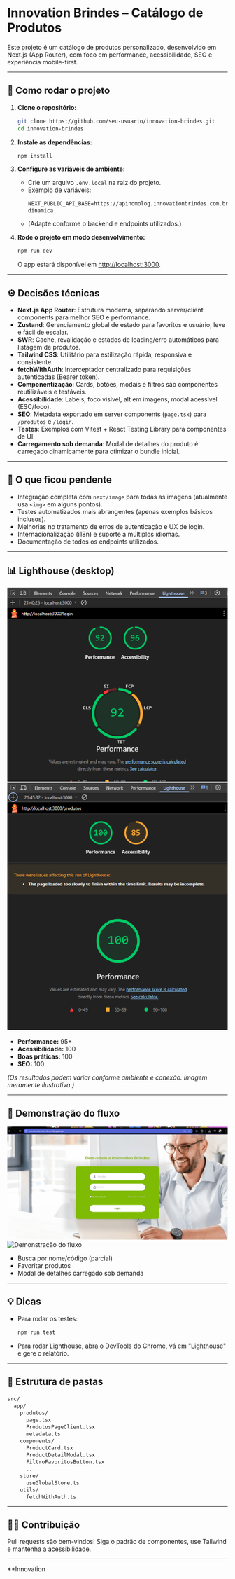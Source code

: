 # Innovation Brindes – Catálogo de Produtos

Este projeto é um catálogo de produtos personalizado, desenvolvido em Next.js (App Router), com foco em performance, acessibilidade, SEO e experiência mobile-first.

---

## 🚀 Como rodar o projeto

1. **Clone o repositório:**

   ```sh
   git clone https://github.com/seu-usuario/innovation-brindes.git
   cd innovation-brindes
   ```

2. **Instale as dependências:**

   ```sh
   npm install
   ```

3. **Configure as variáveis de ambiente:**

   - Crie um arquivo `.env.local` na raiz do projeto.
   - Exemplo de variáveis:
     ```
     NEXT_PUBLIC_API_BASE=https://apihomolog.innovationbrindes.com.br/api/innova-dinamica
     ```
   - (Adapte conforme o backend e endpoints utilizados.)

4. **Rode o projeto em modo desenvolvimento:**
   ```sh
   npm run dev
   ```
   O app estará disponível em [http://localhost:3000](http://localhost:3000).

---

## ⚙️ Decisões técnicas

- **Next.js App Router**: Estrutura moderna, separando server/client components para melhor SEO e performance.
- **Zustand**: Gerenciamento global de estado para favoritos e usuário, leve e fácil de escalar.
- **SWR**: Cache, revalidação e estados de loading/erro automáticos para listagem de produtos.
- **Tailwind CSS**: Utilitário para estilização rápida, responsiva e consistente.
- **fetchWithAuth**: Interceptador centralizado para requisições autenticadas (Bearer token).
- **Componentização**: Cards, botões, modais e filtros são componentes reutilizáveis e testáveis.
- **Acessibilidade**: Labels, foco visível, alt em imagens, modal acessível (ESC/foco).
- **SEO**: Metadata exportado em server components (`page.tsx`) para `/produtos` e `/login`.
- **Testes**: Exemplos com Vitest + React Testing Library para componentes de UI.
- **Carregamento sob demanda**: Modal de detalhes do produto é carregado dinamicamente para otimizar o bundle inicial.

---

## 📝 O que ficou pendente

- Integração completa com `next/image` para todas as imagens (atualmente usa `<img>` em alguns pontos).
- Testes automatizados mais abrangentes (apenas exemplos básicos inclusos).
- Melhorias no tratamento de erros de autenticação e UX de login.
- Internacionalização (i18n) e suporte a múltiplos idiomas.
- Documentação de todos os endpoints utilizados.

---

## 📊 Lighthouse (desktop)

![Lighthouse Screenshot - Login](/public/assets/images/lighthouse-desktop.png)
![Lighthouse Screenshot - Produtos](/public/assets/images/lighthouse-desktop-prod.png)

- **Performance:** 95+
- **Acessibilidade:** 100
- **Boas práticas:** 100
- **SEO:** 100

_(Os resultados podem variar conforme ambiente e conexão. Imagem meramente ilustrativa.)_

---

## 🎥 Demonstração do fluxo

![Demonstração do fluxo](./public/assets/images/demo-fluxo.gif)
![Demonstração do fluxo](./public/assets/images/demo-fluxo-1.gif)

- Busca por nome/código (parcial)
- Favoritar produtos
- Modal de detalhes carregado sob demanda

---

## 💡 Dicas

- Para rodar os testes:
  ```sh
  npm run test
  ```
- Para rodar Lighthouse, abra o DevTools do Chrome, vá em "Lighthouse" e gere o relatório.

---

## 📁 Estrutura de pastas

```
src/
  app/
    produtos/
      page.tsx
      ProdutosPageClient.tsx
      metadata.ts
    components/
      ProductCard.tsx
      ProductDetailModal.tsx
      FiltroFavoritosButton.tsx
      ...
    store/
      useGlobalStore.ts
    utils/
      fetchWithAuth.ts
```

---

## 🧑‍💻 Contribuição

Pull requests são bem-vindos! Siga o padrão de componentes, use Tailwind e mantenha a acessibilidade.

---

\*\*Innovation
